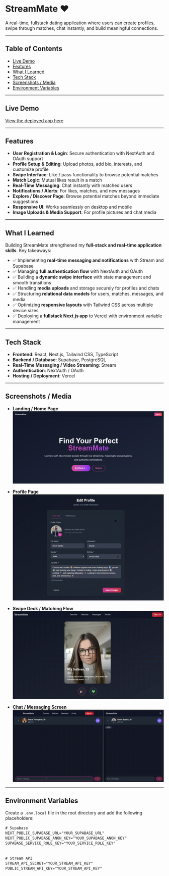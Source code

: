 # StreamMate ❤️

A real-time, fullstack dating application where users can create profiles, swipe through matches, chat instantly, and build meaningful connections.

---

## Table of Contents

- [Live Demo](#live-demo)
- [Features](#features)
- [What I Learned](#what-i-learned)
- [Tech Stack](#tech-stack)
- [Screenshots / Media](#screenshots--media)
- [Environment Variables](#environment-variables)

---

## Live Demo

[View the deployed app here](https://dating-app-mu-mocha.vercel.app/)

---

## Features

- **User Registration & Login**: Secure authentication with NextAuth and OAuth support
- **Profile Setup & Editing**: Upload photos, add bio, interests, and customize profile
- **Swipe Interface**: Like / pass functionality to browse potential matches
- **Match Logic**: Mutual likes result in a match
- **Real-Time Messaging**: Chat instantly with matched users
- **Notifications / Alerts**: For likes, matches, and new messages
- **Explore / Discover Page**: Browse potential matches beyond immediate suggestions
- **Responsive UI**: Works seamlessly on desktop and mobile
- **Image Uploads & Media Support**: For profile pictures and chat media

---

## What I Learned

Building StreamMate strengthened my **full-stack and real-time application skills**. Key takeaways:

- ✅ Implementing **real-time messaging and notifications** with Stream and Supabase
- ✅ Managing **full authentication flow** with NextAuth and OAuth
- ✅ Building a **dynamic swipe interface** with state management and smooth transitions
- ✅ Handling **media uploads** and storage securely for profiles and chats
- ✅ Structuring **relational data models** for users, matches, messages, and media
- ✅ Optimizing **responsive layouts** with Tailwind CSS across multiple device sizes
- ✅ Deploying a **fullstack Next.js app** to Vercel with environment variable management

---

## Tech Stack

- **Frontend**: React, Next.js, Tailwind CSS, TypeScript
- **Backend / Database**: Supabase, PostgreSQL
- **Real-Time Messaging / Video Streaming**: Stream
- **Authentication**: NextAuth / OAuth
- **Hosting / Deployment**: Vercel

---

## Screenshots / Media

- **Landing / Home Page**
  ![Landing Page](public/landing_page.png)

- **Profile Page**  
  ![Profile Page](public/edit_profile.gif)

- **Swipe Deck / Matching Flow**  
  ![Swiping](public/swiping.gif)

- **Chat / Messaging Screen**  
  ![Chat](public/chatting.gif)

---

## Environment Variables

Create a `.env.local` file in the root directory and add the following placeholders:

```env
# Supabase
NEXT_PUBLIC_SUPABASE_URL="YOUR_SUPABASE_URL"
NEXT_PUBLIC_SUPABASE_ANON_KEY="YOUR_SUPABASE_ANON_KEY"
SUPABASE_SERVICE_ROLE_KEY="YOUR_SERVICE_ROLE_KEY"


# Stream API
STREAM_API_SECRET="YOUR_STREAM_API_KEY"
PUBLIC_STREAM_API_KEY="YOUR_STREAM_API_KEY"

```
